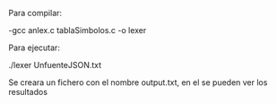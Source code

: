 Para compilar:

-gcc anlex.c tablaSimbolos.c -o lexer

Para ejecutar:

./lexer UnfuenteJSON.txt

Se creara un fichero con el nombre output.txt, en el se pueden ver los resultados


